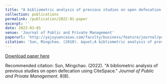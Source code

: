 ```yaml
---
title: "A bibliometric analysis of previous studies on open defecation using CiteSpace"
collection: publications
permalink: /publication/2022-01-paper
excerpt: ''
date: 2022-03-01
venue: 'Journal of Public and Private Management'
paperurl: 'http://yajuyuancaiwu.com/faculty/business/feature/journal/pdf/vol8/business_journal_vol8_08.pdf'
citation: 'Sun, Mingchao. (2010). &quot;A bibliometric analysis of previous studies on open defecation using CiteSpace.&quot; <i>Journal of Public and Private Management</i>. 8(8).'
---
```


[Download paper here](http://yajuyuancaiwu.com/faculty/business/feature/journal/pdf/vol8/business_journal_vol8_08.pdf)

Recommended citation: Sun, Mingchao. (2022). "A bibliometric analysis of previous studies on open defecation using CiteSpace." <i>Journal of Public and Private Management</i>. 8(8).

